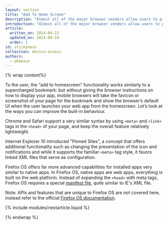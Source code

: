 ```yaml
---
layout: section
title: "Add To Home Screen"
description: "Almost all of the major browser vendors allow users to pin or install your web app. So-called “stickyness” is a common argument for native apps but can be achieved with just a few tweaks to your markup."
introduction: "Almost all of the major browser vendors allow users to pin or install your web app. So-called “stickyness” is a common argument for native apps but can be achieved with just a few tweaks to your markup."
article:
  written_on: 2014-09-22
  updated_on: 2014-09-24
  order: 1
id: stickyness
collection: device-access
authors:
  - pbakaus
---
```

{% wrap content%}

To the user, the “add to homescreen” functionality works similarly to a 
supercharged bookmark: but without giving the browser instructions on how to 
display your app, mobile browsers will take the favicon or screenshot of your 
page for the bookmark and show the browser’s default UI when the user launches
your web app from the homescreen. Let’s look at the ways you can improve the
built-in behaviour.

Chrome and Safari support a very similar syntax by using `<meta>` and `<link>`
tags in the `<head>` of your page, and keep the overall feature relatively
lightweight.

Internet Explorer 10 introduced "Pinned Sites", a concept that offers 
additional functionality such as changing the presentation of the icon and 
notifications and while it supports the familiar `<meta>` tag style, it favors 
linked XML files that serve as configuration.

Firefox OS offers far more advanced capabilities for installed apps very 
similar to native apps. In Firefox OS, native apps are web apps, everything 
is built on the web platform. Instead of expanding the `<head>` with meta 
tags, Firefox OS requires a special [manifest file](//developer.mozilla.org/en-US/Apps/Build/Manifest), quite similar to IE's XML file.

Note: APIs and features that are unique to Firefox OS are not covered here, 
instead refer to the official [Firefox OS documentation](https://developer.mozilla.org/en-US/Apps/Quickstart).

{% include modules/nextarticle.liquid %}

{% endwrap %}
